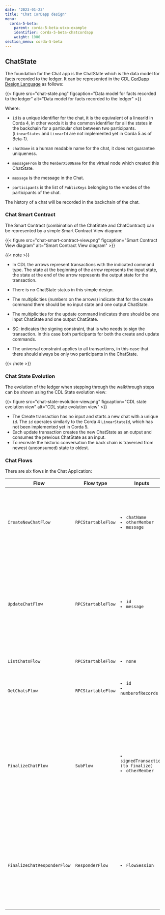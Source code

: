 ```yaml
---
date: '2023-01-23'
title: "Chat CorDapp design"
menu:
  corda-5-beta:
    parent: corda-5-beta-utxo-example
    identifier: corda-5-beta-chatcordapp
    weight: 1000
section_menu: corda-5-beta
---
```


## ChatState

The foundation for the Chat app is the ChatState which is the data model for facts recorded to the ledger. It can be represented in the CDL [CorDapp Design Language](../../../../../../../en/tools/cdl/cdl-overview.md) as follows:

{{< figure src="chat-state.png" figcaption="Data model for facts recorded to the ledger" alt="Data model for facts recorded to the ledger" >}}

Where:

* `id` is a unique identifier for the chat, it is the equivalent of a linearId in Corda 4, in other words it is the common identifier for all the states in the backchain for a particular chat between two participants. (`LinearStates` and `LinearId` are not implemented yet in Corda 5 as of Beta-1).

* `chatName` is a human readable name for the chat, it does not guarantee uniqueness.

* `messageFrom` is the `MemberX500Name` for the virtual node which created this ChatState.

* `message` is the message in the Chat.

* `participants` is the list of `PublicKeys` belonging to the vnodes of the participants of the chat.

The history of a chat will be recorded in the backchain of the chat.

### Chat Smart Contract

The Smart Contract (combination of the ChatState and ChatContract) can be represented by a simple Smart Contract View diagram:

{{< figure src="chat-smart-contract-view.png" figcaption="Smart Contract View diagram" alt="Smart Contract View diagram" >}}

 {{< note >}}

* In CDL the arrows represent transactions with the indicated command type. The state at the beginning of the arrow represents the input state, the state at the end of the arrow represents the output state for the transaction.
* There is no ChatState status in this simple design.

* The multiplicities (numbers on the arrows) indicate that for the create command there should be no input state and one output ChatState.

* The multiplicities for the update command indicates there should be one input ChatState and one output ChatState.

* SC: indicates the signing constraint, that is who needs to sign the transaction. In this case both participants for both the create and update commands.

* The universal constraint applies to all transactions, in this case that there should always be only two  participants in the ChatState.

 {{< /note >}}

### Chat State Evolution

The evolution of the ledger when stepping through the walkthrough steps can be shown using the CDL State evolution view:

{{< figure src="chat-state-evolution-view.png" figcaption="CDL state evolution view" alt="CDL state evolution view" >}}

* The Create transaction has no input and starts a new chat with a unique `id`. The `id` operates similarly to the Corda 4  `LinearStateId`, which has not been implemented yet in Corda 5.
* Each update transaction creates the new ChatState as an output and consumes the previous ChatState as an input.
* To recreate the historic conversation the back chain is traversed from newest (unconsumed) state to oldest.

### Chat Flows

There are six flows in the Chat Application:

<table>
<col style="width:20%">
<col style="width:15%">
<col style="width:15%">
<col style="width:50%">
<thead>
<tr>
<th>Flow</th>
<th>Flow type</th>
<th>Inputs</th>
<th>Action</th>
</tr>
</thead>
<tbody>
<tr>
<td><code>CreateNewChatFlow </code></td>
<td><code>RPCStartableFlow </code></td>
<td><code><li>chatName</li><li>otherMember</li><li>message</li></code></td>
<td> <li>Forms a draft transaction using the transaction builder, which creates a new ChatState with the details provided.</li> <li> Signs the draft transaction with the VNodes first Ledger Key.</li><li> Calls <code>FinalizeChatSubFlow</code> which finalizes the transaction.</li></td>
</tr>
<tr>
<td><code>UpdateChatFlow </code></td>
<td><code>RPCStartableFlow </code></td>
<td><code> <li>id</li><li>message</li> </code></td>
<td> <li>Locates the last message in the backchain for the given <code>id</code>.</li><li> Creates a draft transaction which consumes the last message in the chain and creates a new ChatState with the latest message.</li> <li>Signs the draft transaction with the vnodes first Ledger Key.</li><li> Calls <code>FinalizeChatSubFlow</code> which finalises the transaction.</li></td>
</tr>
<tr>
<td><code>ListChatsFlow </code></a></td>
<td><code>RPCStartableFlow </code></td>
<td><code><li>none</li></code></td>
<td><li>Calls <code>FinalizeChatSubFlow</code> which finalises the transaction.</li></td>
</tr>
<tr>
<td><code>GetChatsFlow </code></td>
<td><code>RPCStartableFlow </code></td>
<td><code><li>id</li><li>numberofRecords</li> </code></td>
<td><li>Reads the backchain to a depth of <code>numberOfRecords</code> for a given <code>id</code>.</li><li> Returns the list of messages together with who sent them.</li></td>
</tr>
<tr>
<td><code>FinalizeChatFlow </code></td>
<td><code>SubFlow </code></td>
<td><code><li>signedTransaction (to finalize)</li><li>otherMember</li> </code></td>
<td><li>The common subflow used by both by both <code>CreateNewChatFlow</code> and <code>UpdateChatFlow</code>.</li><li> This removes the need to duplicate the responder code.<li> Sets up a session with the <code>FinalizeChatResponderFlow</code> and calls the <code>finality()</code> function <code>finality()/ receiveFinality(</code> functions, collects required signatures, notarises the transaction, and stores the finalized transaction to the respective vaults.</li></td>
</tr>
<tr>
<td><code>FinalizeChatResponderFlow</code></td>
<td><code>ResponderFlow </code></td>
<td><code><li>FlowSession</li></code></td>
<td><li>Runs the <code>receiveFinality()</code> function which performs the responder side of the finality() function.<code>ReceiveFinality()</code> takes a Lambda verifier which runs validations on the transactions.</li><li> The validator checks for banned words and checks that the message comes from the same party as the <code>messageFrom</code> field.</li></td>
</tr>
</tbody>
</table>


